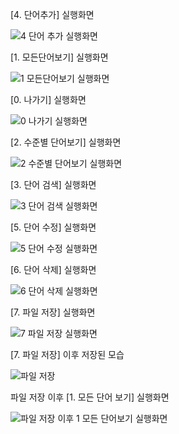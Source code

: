 [4. 단어추가] 실행화면

![4  단어 추가  실행화면](https://user-images.githubusercontent.com/112412045/188682032-44ce504c-c935-4a88-8f34-b2536080daf5.png)

[1. 모든단어보기] 실행화면

![1  모든단어보기  실행화면](https://user-images.githubusercontent.com/112412045/188682045-031c792d-a75d-4810-aa57-313ebc230d1f.png)

[0. 나가기] 실행화면

![0  나가기  실행화면](https://user-images.githubusercontent.com/112412045/188682053-08b9f4bc-ca8e-42d4-ab37-e0ba16f8ff34.png)

[2. 수준별 단어보기] 실행화면

![2  수준별 단어보기  실행화면](https://user-images.githubusercontent.com/112412045/190535052-013abdec-e1c5-4bce-a925-ff9889245ea6.png)

[3. 단어 검색] 실행화면

![3  단어 검색  실행화면](https://user-images.githubusercontent.com/112412045/190535061-bbe99ad1-1fbc-42e9-85d7-ab111415607d.png)

[5. 단어 수정] 실행화면

![5  단어 수정  실행화면](https://user-images.githubusercontent.com/112412045/190535063-1b1859b8-4b0c-423a-b60a-80cbe5b0d699.png)

[6. 단어 삭제] 실행화면

![6  단어 삭제  실행화면](https://user-images.githubusercontent.com/112412045/190535064-f5a05fbf-4aa7-42b8-9de2-d5691452fa26.png)

[7. 파일 저장] 실행화면

![7  파일 저장  실행화면](https://user-images.githubusercontent.com/112412045/190535066-85e706b2-18f2-4b7b-a53a-7260f9bc81ac.png)

[7. 파일 저장] 이후 저장된 모습

![파일 저장](https://user-images.githubusercontent.com/112412045/190535070-f7edc4b8-2e87-4fbd-b74e-bc71d7a7bdd5.png)

파일 저장 이후 [1. 모든 단어 보기] 실행화면

![파일 저장 이후  1  모든 단어보기  실행화면](https://user-images.githubusercontent.com/112412045/190535069-36a9a14b-0803-4495-b104-e4e1d7ef963d.png)
